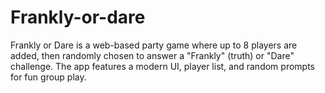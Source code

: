 # Frankly-or-dare
Frankly or Dare is a web-based party game where up to 8 players are added, then randomly chosen to answer a "Frankly" (truth) or "Dare" challenge. The app features a modern UI, player list, and random prompts for fun group play.
